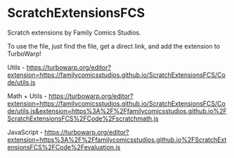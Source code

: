 # ScratchExtensionsFCS
Scratch extensions by Family Comics Studios.

To use the file, just find the file, get a direct link, and add the extension to TurboWarp!

Utils - https://turbowarp.org/editor?extension=https://familycomicsstudios.github.io/ScratchExtensionsFCS/Code/utils.js

Math + Utils - https://turbowarp.org/editor?extension=https://familycomicsstudios.github.io/ScratchExtensionsFCS/Code/utils.js&extension=https%3A%2F%2Ffamilycomicsstudios.github.io%2FScratchExtensionsFCS%2FCode%2Fscratchmath.js

JavaScript - https://turbowarp.org/editor?extension=https%3A%2F%2Ffamilycomicsstudios.github.io%2FScratchExtensionsFCS%2FCode%2Fevaluation.js
